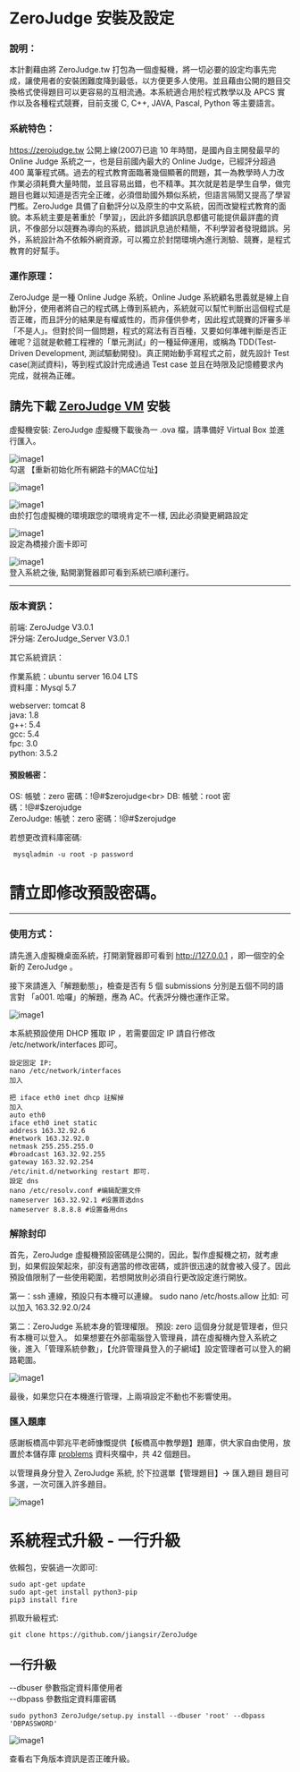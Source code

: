 # ZeroJudge 安裝及設定

### 說明：

本計劃藉由將 ZeroJudge.tw 打包為一個虛擬機，將一切必要的設定均事先完成，讓使用者的安裝困難度降到最低，以方便更多人使用。並且藉由公開的題目交換格式使得題目可以更容易的互相流通。本系統適合用於程式教學以及 APCS 實作以及各種程式競賽，目前支援 C, C++, JAVA, Pascal, Python 等主要語言。

### 系統特色：
https://zerojudge.tw 公開上線(2007)已逾 10 年時間，是國內自主開發最早的 Online Judge 系統之一，也是目前國內最大的 Online Judge，已經評分超過 400 萬筆程式碼。過去的程式教育面臨著幾個顯著的問題，其一為教學時人力改作業必須耗費大量時間，並且容易出錯，也不精準。其次就是若是學生自學，做完題目也難以知道是否完全正確，必須借助國外類似系統，但語言隔閡又提高了學習門檻。ZeroJudge 具備了自動評分以及原生的中文系統，因而改變程式教育的面貌。本系統主要是著重於「學習」，因此許多錯誤訊息都儘可能提供最詳盡的資訊，不像部分以競賽為導向的系統，錯誤訊息過於精簡，不利學習者發現錯誤。另外，系統設計為不依賴外網資源，可以獨立於封閉環境內進行測驗、競賽，是程式教育的好幫手。

### 運作原理：
ZeroJudge 是一種 Online Judge 系統，Online Judge 系統顧名思義就是線上自動評分，使用者將自己的程式碼上傳到系統內，系統就可以幫忙判斷出這個程式是否正確，而且評分的結果是有權威性的，而非僅供參考，因此程式競賽的評審多半「不是人」。但對於同一個問題，程式的寫法有百百種，又要如何準確判斷是否正確呢？這就是軟體工程裡的「單元測試」的一種延伸運用，或稱為 TDD(Test-Driven Development, 測試驅動開發)。真正開始動手寫程式之前，就先設計 Test case(測試資料)，等到程式設計完成通過 Test case 並且在時限及記憶體要求內完成，就視為正確。

## 請先下載 [ZeroJudge VM](https://drive.google.com/open?id=0B0FdqDzt2OydR1ZVV3g3UUNUaXc) 安裝

虛擬機安裝:
ZeroJudge 虛擬機下載後為一 .ova 檔，請準備好 Virtual Box 並進行匯入。

![image1](images/image1.PNG)<br>
勾選 【重新初始化所有網路卡的MAC位址】

![image1](images/image2.PNG)

![image1](images/image3.PNG)<br>
由於打包虛擬機的環境跟您的環境肯定不一樣, 因此必須變更網路設定

![image1](images/image4.PNG)<br>
設定為橋接介面卡即可

![image1](images/image5.PNG)<br>
登入系統之後, 點開瀏覽器即可看到系統已順利運行。


-------------------------------------------------
### 版本資訊：

前端: ZeroJudge V3.0.1<br>
評分端: ZeroJudge_Server V3.0.1

其它系統資訊：

作業系統：ubuntu server 16.04 LTS<br>
資料庫：Mysql 5.7

webserver: tomcat 8<br>
java: 1.8<br>
g++: 5.4<br>
gcc: 5.4<br>
fpc: 3.0<br>
python: 3.5.2

#### 預設帳密：
OS: 帳號：zero  密碼：!@#$zerojudge<br>
DB: 帳號：root  密碼：!@#$zerojudge<br>
ZeroJudge: 帳號：zero  密碼：!@#$zerojudge<br>

若想更改資料庫密碼:

     mysqladmin -u root -p password

# 請立即修改預設密碼。
--------------------------------------------

### 使用方式：

請先進入虛擬機桌面系統，打開瀏覽器即可看到 http://127.0.0.1 ，即一個空的全新的 ZeroJudge 。

接下來請進入「解題動態」，檢查是否有 5 個 submissions 分別是五個不同的語言對 「a001. 哈囉」的解題，應為 AC。代表評分機也運作正常。

![image1](images/image7.PNG)


本系統預設使用 DHCP 獲取 IP ，若需要固定 IP 請自行修改 /etc/network/interfaces 即可。


    設定固定 IP: 
    nano /etc/network/interfaces 
    加入

    把 iface eth0 inet dhcp 註解掉
    加入
    auto eth0 
    iface eth0 inet static
    address 163.32.92.6
    #network 163.32.92.0
    netmask 255.255.255.0
    #broadcast 163.32.92.255
    gateway 163.32.92.254
    /etc/init.d/networking restart 即可.
    設定 dns
    nano /etc/resolv.conf #编辑配置文件
    nameserver 163.32.92.1 #设置首选dns
    nameserver 8.8.8.8 #设置备用dns


### 解除封印
首先，ZeroJudge 虛擬機預設密碼是公開的，因此，製作虛擬機之初，就考慮到，如果假設架起來，卻沒有適當的修改密碼，或許很迅速的就會被入侵了。因此預設值限制了一些使用範圍，若想開放則必須自行更改設定進行開放。

第一：ssh 連線，預設只有本機可以連線。
sudo nano /etc/hosts.allow
比如: 可以加入 163.32.92.0/24

第二：ZeroJudge 系統本身的管理權限。
預設: zero 這個身分就是管理者，但只有本機可以登入。
如果想要在外部電腦登入管理員，請在虛擬機內登入系統之後，進入「管理系統參數」，【允許管理員登入的子網域】設定管理者可以登入的網路範圍。

![image1](images/image6.PNG)<br>

最後，如果您只在本機進行管理，上兩項設定不動也不影響使用。

### 匯入題庫

感謝板橋高中郭兆平老師慷慨提供【板橋高中教學題】題庫，供大家自由使用，放置於本儲存庫 [problems](problems/) 資料夾檔中，共 42 個題目。

以管理員身分登入 ZeroJudge 系統, 於下拉選單【管理題目】-> 匯入題目 題目可多選，一次可匯入許多題目。

![image1](images/image8.PNG)


# 系統程式升級 - 一行升級

依賴包，安裝過一次即可:

    sudo apt-get update
    sudo apt-get install python3-pip
    pip3 install fire

抓取升級程式:
    
    git clone https://github.com/jiangsir/ZeroJudge


## 一行升級
--dbuser 參數指定資料庫使用者<br/>
--dbpass 參數指定資料庫密碼

    sudo python3 ZeroJudge/setup.py install --dbuser 'root' --dbpass 'DBPASSWORD'

![image1](images/image9.PNG)<br>

查看右下角版本資訊是否正確升級。
